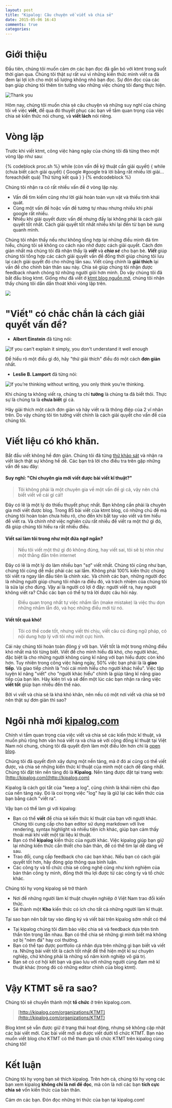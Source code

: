 ```yaml
---
layout: post
title: "Kipalog: Câu chuyện về viết và chia sẻ"
date: 2015-05-06 16:43
comments: true
categories:
---
```


# Giới thiệu
Đầu tiên, chúng tôi muốn cảm ơn các bạn đọc đã gắn bó với ktmt trong suốt thời gian qua. Chúng tôi thật sự rất vui vì những kiến thức mình viết ra đã đem lại lợi ích cho một số lượng không nhỏ bạn đọc. Sự đón đọc của các bạn giúp chúng tôi thêm tin tưởng vào những việc chúng tôi đang thực hiện.

![Thank you](https://s3-ap-southeast-1.amazonaws.com/kipalog.com/blob_chuju0zn2l)

Hôm nay, chúng tôi muốn chia sẻ câu chuyện và những suy nghĩ của chúng tôi về việc **viết**, để qua đó thuyết phục các bạn về tầm quan trọng của việc chia sẻ kiến thức nói chung, và **viết lách** nói riêng.

# Vòng lặp

Trước khi viết ktmt, công việc hàng ngày của chúng tôi đã từng theo một vòng lặp như sau:

{% codeblock proc.sh %}
  while (còn vấn đề kỹ thuật cần giải quyết) {
    while (chưa biết cách giải quyết) {
      Google   #google trả lời bằng rất nhiều lời giải...
      foreach(kết quả)
      Thử từng kết quả
    }
  }
{% endcodeblock %}

Chúng tôi nhận ra có rất nhiều vấn đề ở vòng lặp này.
- Vấn đề tìm kiếm cũng như lời giải hoàn toàn vụn vặt và thiếu tính khái quát.
- Cùng một vấn đề hoặc vấn đề tương tự nhau nhưng nhiều khi phải google rất nhiều.
- Nhiều khi giải quyết được vấn đề nhưng đấy lại không phải là cách giải quyết tốt nhất. Cách giải quyết tốt nhất nhiều khi lại đến từ bạn bè xung quanh mình.

Chúng tôi nhận thấy nếu như không tổng hợp lại những điều mình đã tìm hiểu, chúng tôi sẽ không co cách nào nhớ được cách giải quyết. Cách đơn giản nhất mà chúng tôi đã nhận thấy là ***viết*** và ***chia sẻ*** cho bạn bè. ***Viết*** giúp chúng tôi tổng hợp các cách giải quyết vấn đề đồng thời giúp chúng tôi lưu lại cách giải quyết đó cho những lần sau. Viết cũng chính là **giải thích** lại vấn đề cho chính bản thân sau này. Chia sẻ giúp chúng tôi nhận được feedback nhanh chóng từ những người giỏi hơn mình. Do vậy chúng tôi đã bắt đầu blog ktmt. Giống như đã viết ở [ktmt blog nguồn mở](http://ktmt.github.io/blog/2015/03/08/ktmt-blog-nguon-mo/), chúng tôi nhận thấy chúng tôi dần dần thoát khỏi vòng lặp trên.

![](https://s3-ap-southeast-1.amazonaws.com/kipalog.com/blob_6ynsrhkggx)

# "Viết" có chắc chắn là cách giải quyết vấn đề?

* **Albert Einstein** đã từng nói:

![If you can't explain it simply, you don't understand it well enough](https://s3-ap-southeast-1.amazonaws.com/kipalog.com/blob_t1aodwath4)

Để hiểu rõ một điều gì đó, hãy "thử giải thích" điều đó một cách **đơn giản** nhất.

* **Leslie B. Lamport** đã từng nói:

![If you’re thinking without writing, you only think you’re thinking.](https://s3-ap-southeast-1.amazonaws.com/kipalog.com/blob_q6wz91nezj)

Khi chúng ta không viết ra, chúng ta chỉ **tưởng** là chúng ta đã biết thôi. Thực sự là chúng ta là **chưa biết** gì cả.

Hãy giải thích một cách đơn giản và hãy viết ra là thông điệp của 2 vĩ nhân trên. Do vậy chúng tôi tin tưởng viết chính là cách giải quyết cho vấn đề của chúng tôi.

# Viết liệu có khó khăn.

Bắt đầu viết không hề đơn giản. Chúng tôi đã từng [thử khảo sát](http://ktmt.github.io/blog/2014/09/08/tong-ket-ban-dieu-tra-ve-thoi-quen-programmer-cua-blog-ktmt/) và nhận ra viết lách thật sự không hề dễ. Các bạn trả lời cho điều tra trên gặp những vấn đề sau đây:

#### Suy nghĩ: "Chỉ chuyên gia mới viết được bài viết kĩ thuật?"

> Tôi không phải là một chuyên gia về một vấn đề gì cả, vậy nên chả biết viết về cái gì cả!!

Đây có lẽ là một lý do thiếu thuyết phục nhất. Bạn không cần phải là chuyên gia mới viết được blog. Trong 85 bài viết của ktmt blog, có những chủ đề mà chúng tôi hoàn toàn chưa hiểu rõ, cho đến khi bắt tay vào viết và tìm hiểu để viết ra. Và chính nhờ việc nghiên cứu rất nhiều để viết ra một thứ gì đó, đã giúp chúng tôi hiểu ra rất nhiều điều.

#### Viết sai làm tôi trong như một đứa ngớ ngẩn?

> Nếu tôi viết một thứ gì đó không đúng, hay viết sai, tôi sẽ bị nhìn như một thằng đần trên internet

Đây có lẽ là một lý do làm nhiều bạn "sợ" viết nhất. Chúng tôi cũng như bạn, chúng tôi cũng dễ mắc phải các sai lầm. Không phải 100% kiến thức chúng tôi viết ra ngay lần đầu tiên là chính xác. Và chính các bạn, những người đọc là những người giúp chung tôi nhận ra điều đó, và trách nhiệm của chúng tôi là sửa lại cho đúng. Vậy ai là người có lợi ở đây: người viết ra, hay người không viết ra? Chắc các bạn có thể tự trả lời được câu hỏi này.

> Điều quan trọng nhất tự việc nhầm lẫn (make mistake) là việc thu dọn những nhầm lẫn đó, và học những điều mới từ nó.

#### Viết tốt quá khó!

> Tôi có thể code tốt, nhưng viết thì chịu, viết  câu cú đúng ngữ pháp, có nội dung hợp lý với tôi như một cực hình.

Cái này chúng tôi hoàn toàn đông ý với bạn. Viết tốt là một trong những điều khó nhất mà tôi từng biết. Viết để cho mình hiểu đã khó, cho người khác, đặc biệt là cho những người không cùng kĩ năng với bạn hiểu được còn khó hơn.
Tuy nhiên trong công việc hàng ngày, 50% việc bạn phải là là **giao tiếp**.
Và giao tiếp chính là "nói cái mình hiểu cho người khác hiểu". Việc tập luyện kĩ năng "viết" cho "người khác hiểu" chính là giúp tăng kĩ năng giao tiếp của bạn lên. Hãy kiên trì và sẽ đến một lúc các bạn nhận ra rằng việc **viết tốt** giúp bạn nhiều đến thế nào.

Bởi vì viết và chia sẻ là khá khó khăn, nên nếu có một nơi viết và chia sẻ trở nên thật sự đơn giản thì sao?

# Ngôi nhà mới [kipalog.com](http://kipalog.com)

Chính vì tầm quan trọng của việc viết và chia sẻ các kiến thức kĩ thuật, và muốn phủ rộng hơn văn hoá viết ra và chia sẻ với cộng đồng kĩ thuật tại Việt Nam nói chung, chúng tôi đã quyết định làm một điều lớn hơn chỉ là [open blog](http://ktmt.github.io/blog/2015/03/08/ktmt-blog-nguon-mo/).

Chúng tôi đã quyết định xây dựng một nền tảng, mà ở đó ai cũng có thể viết được, và chia sẻ những kiến thức kĩ thuật của mình một cách dễ dàng nhất. Chúng tôi đặt tên nền tảng đó là **Kipalog**.
Nền tảng được đặt tại trang web: [http://kipalog.com](http://kipalog.com)

Kipalog là cách gọi tắt của "keep a log", cũng chính là khái niệm chủ đạo của nền tảng này. Đó là coi trọng việc "log" hay là giữ lại các kiến thức của bạn bằng cách "viết ra".

Vậy bạn có thể làm gì với kipalog:

- Bạn có thể **viết** để chia sẻ kiến thức kĩ thuật của bạn với người khác. Chúng tôi cung cấp cho bạn editor sử dụng markdown với live rendering, syntax highlight và nhiều tiện ích khác, giúp bạn cảm thấy thoải mái khi viết một tài liệu kĩ thuật.
- Bạn có thể **kipalog** kiến thức của người khác. Việc kipalog giúp bạn giữ lại những kiến thức cần thiết cho bản thân, để có thể tìm lại dễ dàng về sau.
- Trao đổi, cung cấp feedback cho các bạn khác. Nếu bạn có cách giải quyết tốt hơn, hãy đóng góp thông qua bình luận.
- Các công ty và tổ chức chia sẻ công nghệ cũng như kinh nghiệm của bản thân công ty mình, đồng thời thu lợi được từ các công ty và tổ chức khác.

Chúng tôi hy vọng kipalog sẽ trở thành

- Nơi để những người làm kĩ thuật chuyên nghiệp ở Việt Nam trao đổi kiến thức.
- Sẽ thành một **Kho** kiến thức có ích cho tất cả những người làm kĩ thuật.

Tại sao bạn nên bắt tay vào đăng ký và viết bài trên kipalog sớm nhất có thể
- Tại kipalog chúng tôi đảm bảo việc chia sẻ và feedback dựa trên tinh thần tôn trọng lẫn nhau. Bạn có thể chia sẻ những gì mình biết mà không sợ bị "ném đá" hay coi thường.
- Bạn có thể tạo được portfolio cá nhân dựa trên những gì bạn biết và viết ra. Những bài viết tốt là cách tốt nhất để thể hiện một kĩ sư chuyên nghiệp, chứ không phải là những số năm kinh nghiệp vô giá trị.
- Bạn sẽ có cơ hội kết bạn và giao lưu với những người cùng đam mê kĩ thuật khác (trong đó có những editor chính của blog ktmt).

# Vậy KTMT sẽ ra sao?

Chúng tôi sẽ chuyển thành một **tổ chức** ở trên kipalog.com.

> [http://kipalog.com/organizations/KTMT](http://kipalog.com/organizations/KTMT)

Blog ktmt sẽ vẫn được giữ ở trạng thái hoạt động, nhưng sẽ không cập nhật các bài viết mới. Các bài viết mới sẽ được viết dưới tổ chức KTMT. Bạn nào muốn viết blog cho KTMT có thể tham gia tổ chức KTMT trên kipalog cùng chúng tôi!

# Kết luận

Chúng tôi hy vọng bạn sẽ thích kipalog. Trên hơn cả, chúng tôi hy vọng các bạn xem kipalog **không chỉ là nơi để đọc**, mà còn là nơi các bạn **tích cực chia sẻ** vốn kiến thức của bản thân.

Cám ơn các bạn. Đón đọc những tri thức của bạn tại kipalog.com!
